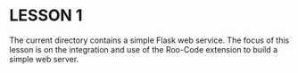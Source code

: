 # LESSON 1
The current directory contains a simple Flask web service.
The focus of this lesson is on the integration and use of the Roo-Code extension to build a simple web server.